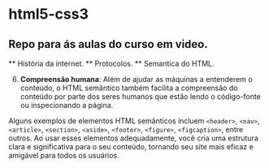 # html5-css3
## Repo para ás aulas do curso em video.
** História da internet.
** Protocolos.
** Semantica do HTML.

6. **Compreensão humana**: Além de ajudar as máquinas a entenderem o conteúdo, o HTML semântico também facilita a compreensão do conteúdo por parte dos seres humanos que estão lendo o código-fonte ou inspecionando a página.

Alguns exemplos de elementos HTML semânticos incluem `<header>`, `<nav>`, `<article>`, `<section>`, `<aside>`, `<footer>`, `<figure>`, `<figcaption>`, entre outros. Ao usar esses elementos adequadamente, você cria uma estrutura clara e significativa para o seu conteúdo, tornando seu site mais eficaz e amigável para todos os usuários.